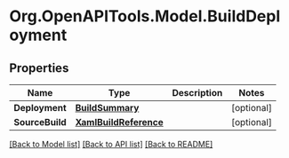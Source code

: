 # Org.OpenAPITools.Model.BuildDeployment

## Properties

Name | Type | Description | Notes
------------ | ------------- | ------------- | -------------
**Deployment** | [**BuildSummary**](BuildSummary.md) |  | [optional] 
**SourceBuild** | [**XamlBuildReference**](XamlBuildReference.md) |  | [optional] 

[[Back to Model list]](../README.md#documentation-for-models) [[Back to API list]](../README.md#documentation-for-api-endpoints) [[Back to README]](../README.md)

